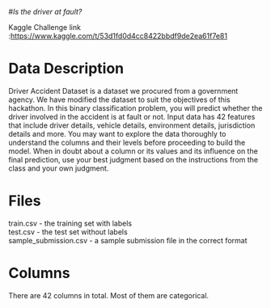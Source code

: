 #*Is the driver at fault?*

Kaggle Challenge link :https://www.kaggle.com/t/53d1fd0d4cc8422bbdf9de2ea61f7e81


Data Description
================
Driver Accident Dataset is a dataset we procured from a government agency. We have modified the dataset to suit the objectives of this hackathon. In this binary classification problem, you will predict whether the driver involved in the accident is at fault or not. Input data has 42 features that include driver details, vehicle details, environment details, jurisdiction details and more. You may want to explore the data thoroughly to understand the columns and their levels before proceeding to build the model. When in doubt about a column or its values and its influence on the final prediction, use your best judgment based on the instructions from the class and your own judgment.

Files
=====
train.csv - the training set with labels \
test.csv - the test set without labels \
sample_submission.csv - a sample submission file in the correct format

Columns
=======
There are 42 columns in total. Most of them are categorical.
